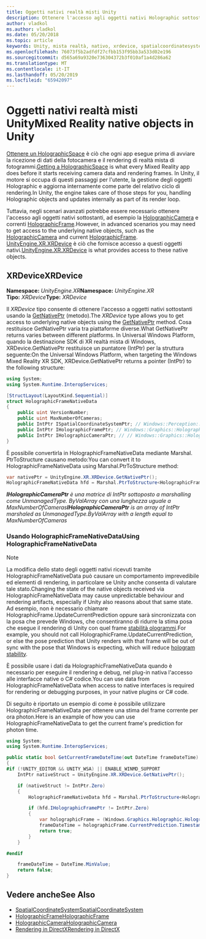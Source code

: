 ```yaml
---
title: Oggetti nativi realtà misti Unity
description: Ottenere l'accesso agli oggetti nativi Holographic sottostanti in Unity.
author: vladkol
ms.author: vladkol
ms.date: 05/20/2018
ms.topic: article
keywords: Unity, mista realtà, nativo, xrdevice, spatialcoordinatesystem, holographicframe, holographiccamera, ispatialcoordinatesystem, iholographicframe, iholographiccamera, getnativeptr
ms.openlocfilehash: 76073f5b2adfdf27cfbb153f95bb3a533d02e196
ms.sourcegitcommit: d565a69a9320e736304372b3f010af1a4d286a62
ms.translationtype: MT
ms.contentlocale: it-IT
ms.lasthandoff: 05/20/2019
ms.locfileid: "65942097"
---
```

# <a name="mixed-reality-native-objects-in-unity"></a><span data-ttu-id="3bc2f-104">Oggetti nativi realtà misti Unity</span><span class="sxs-lookup"><span data-stu-id="3bc2f-104">Mixed Reality native objects in Unity</span></span>

<span data-ttu-id="3bc2f-105">[Ottenere un HolographicSpace](getting-a-holographicspace.md) è ciò che ogni app esegue prima di avviare la ricezione di dati della fotocamera e il rendering di realtà mista di fotogrammi.</span><span class="sxs-lookup"><span data-stu-id="3bc2f-105">[Getting a HolographicSpace](getting-a-holographicspace.md) is what every Mixed Reality app does before it starts receiving camera data and rendering frames.</span></span> <span data-ttu-id="3bc2f-106">In Unity, il motore si occupa di questi passaggi per l'utente, la gestione degli oggetti Holographic e aggiorna internamente come parte del relativo ciclo di rendering.</span><span class="sxs-lookup"><span data-stu-id="3bc2f-106">In Unity, the engine takes care of those steps for you, handling Holographic objects and updates internally as part of its render loop.</span></span>

<span data-ttu-id="3bc2f-107">Tuttavia, negli scenari avanzati potrebbe essere necessario ottenere l'accesso agli oggetti nativi sottostanti, ad esempio la <a href="https://docs.microsoft.com/uwp/api/windows.graphics.holographic.holographiccamera" target="_blank">HolographicCamera</a> e correnti <a href="https://docs.microsoft.com/uwp/api/windows.graphics.holographic.holographicframe" target="_blank">HolographicFrame</a>.</span><span class="sxs-lookup"><span data-stu-id="3bc2f-107">However, in advanced scenarios you may need to get access to the underlying native objects, such as the <a href="https://docs.microsoft.com/uwp/api/windows.graphics.holographic.holographiccamera" target="_blank">HolographicCamera</a> and current <a href="https://docs.microsoft.com/uwp/api/windows.graphics.holographic.holographicframe" target="_blank">HolographicFrame</a>.</span></span> <span data-ttu-id="3bc2f-108"><a href="https://docs.unity3d.com/ScriptReference/XR.XRDevice.html" target="_blank">UnityEngine.XR.XRDevice</a> è ciò che fornisce accesso a questi oggetti nativi.</span><span class="sxs-lookup"><span data-stu-id="3bc2f-108"><a href="https://docs.unity3d.com/ScriptReference/XR.XRDevice.html" target="_blank">UnityEngine.XR.XRDevice</a> is what provides access to these native objects.</span></span>

## <a name="xrdevice"></a><span data-ttu-id="3bc2f-109">XRDevice</span><span class="sxs-lookup"><span data-stu-id="3bc2f-109">XRDevice</span></span> 

<span data-ttu-id="3bc2f-110">**Namespace:** *UnityEngine.XR*</span><span class="sxs-lookup"><span data-stu-id="3bc2f-110">**Namespace:** *UnityEngine.XR*</span></span><br>
<span data-ttu-id="3bc2f-111">**Tipo:** *XRDevice*</span><span class="sxs-lookup"><span data-stu-id="3bc2f-111">**Type:** *XRDevice*</span></span>

<span data-ttu-id="3bc2f-112">Il *XRDevice* tipo consente di ottenere l'accesso a oggetti nativi sottostanti usando la <a href="https://docs.unity3d.com/ScriptReference/XR.XRDevice.GetNativePtr.html" target="_blank">GetNativePtr</a> (metodo).</span><span class="sxs-lookup"><span data-stu-id="3bc2f-112">The *XRDevice* type allows you to get access to underlying native objects using the <a href="https://docs.unity3d.com/ScriptReference/XR.XRDevice.GetNativePtr.html" target="_blank">GetNativePtr</a> method.</span></span> <span data-ttu-id="3bc2f-113">Cosa restituisce GetNativePtr varia tra piattaforme diverse.</span><span class="sxs-lookup"><span data-stu-id="3bc2f-113">What GetNativePtr returns varies between different platforms.</span></span> <span data-ttu-id="3bc2f-114">In Universal Windows Platform, quando la destinazione SDK di XR realtà mista di Windows, XRDevice.GetNativePtr restituisce un puntatore (IntPtr) per la struttura seguente:</span><span class="sxs-lookup"><span data-stu-id="3bc2f-114">On the Universal Windows Platform, when targeting the Windows Mixed Reality XR SDK, XRDevice.GetNativePtr returns a pointer (IntPtr) to the following structure:</span></span> 

```cs
using System;
using System.Runtime.InteropServices;

[StructLayout(LayoutKind.Sequential)]
struct HolographicFrameNativeData
{
    public uint VersionNumber;
    public uint MaxNumberOfCameras;
    public IntPtr ISpatialCoordinateSystemPtr; // Windows::Perception::Spatial::ISpatialCoordinateSystem
    public IntPtr IHolographicFramePtr; // Windows::Graphics::Holographic::IHolographicFrame 
    public IntPtr IHolographicCameraPtr; // // Windows::Graphics::Holographic::IHolographicCamera
}
```
<span data-ttu-id="3bc2f-115">È possibile convertirla in HolographicFrameNativeData mediante Marshal. PtrToStructure causano metodo:</span><span class="sxs-lookup"><span data-stu-id="3bc2f-115">You can convert it to HolographicFrameNativeData using Marshal.PtrToStructure method:</span></span>
```cs
var nativePtr = UnityEngine.XR.XRDevice.GetNativePtr();
HolographicFrameNativeData hfd = Marshal.PtrToStructure<HolographicFrameNativeData>(nativePtr);
```
<span data-ttu-id="3bc2f-116">***IHolographicCameraPtr** è una matrice di IntPtr sottoposto a marshalling come UnmanagedType. ByValArray con una lunghezza uguale a MaxNumberOfCameras*</span><span class="sxs-lookup"><span data-stu-id="3bc2f-116">***IHolographicCameraPtr** is an array of IntPtr marshaled as UnmanagedType.ByValArray with a length equal to MaxNumberOfCameras*</span></span> 


### <a name="using-holographicframenativedata"></a><span data-ttu-id="3bc2f-117">Usando HolographicFrameNativeData</span><span class="sxs-lookup"><span data-stu-id="3bc2f-117">Using HolographicFrameNativeData</span></span>

> [!NOTE]
> <span data-ttu-id="3bc2f-118">La modifica dello stato degli oggetti nativi ricevuti tramite HolographicFrameNativeData può causare un comportamento imprevedibile ed elementi di rendering, in particolare se Unity anche consenta di valutare tale stato.</span><span class="sxs-lookup"><span data-stu-id="3bc2f-118">Changing the state of the native objects received via HolographicFrameNativeData may cause unpredictable behaviour and rendering artifacts, especially if Unity also reasons about that same state.</span></span>  <span data-ttu-id="3bc2f-119">Ad esempio, non è necessario chiamare HolographicFrame.UpdateCurrentPrediction oppure sarà sincronizzata con la posa che prevede Windows, che consentiranno di ridurre la stima posa che esegue il rendering di Unity con quel frame [stabilità ologrammi](hologram-stability.md).</span><span class="sxs-lookup"><span data-stu-id="3bc2f-119">For example, you should not call HolographicFrame.UpdateCurrentPrediction, or else the pose prediction that Unity renders with that frame will be out of sync with the pose that Windows is expecting, which will reduce [hologram stability](hologram-stability.md).</span></span>

<span data-ttu-id="3bc2f-120">È possibile usare i dati da HolographicFrameNativeData quando è necessario per eseguire il rendering e debug, nel plug-in nativa l'accesso alle interfacce native o C# codice.</span><span class="sxs-lookup"><span data-stu-id="3bc2f-120">You can use data from HolographicFrameNativeData when access to native interfaces is required for rendering or debugging purposes, in your native plugins or C# code.</span></span> 

<span data-ttu-id="3bc2f-121">Di seguito è riportato un esempio di come è possibile utilizzare HolographicFrameNativeData per ottenere una stima del frame corrente per ora photon.</span><span class="sxs-lookup"><span data-stu-id="3bc2f-121">Here is an example of how you can use HolographicFrameNativeData to get the current frame's prediction for photon time.</span></span> 
```cs
using System;
using System.Runtime.InteropServices;

public static bool GetCurrentFrameDateTime(out DateTime frameDateTime)
{
#if (!UNITY_EDITOR && UNITY_WSA) || ENABLE_WINMD_SUPPORT
    IntPtr nativeStruct = UnityEngine.XR.XRDevice.GetNativePtr();

    if (nativeStruct != IntPtr.Zero)
    {
        HolographicFrameNativeData hfd = Marshal.PtrToStructure<HolographicFrameNativeData>(nativeStruct);

        if (hfd.IHolographicFramePtr != IntPtr.Zero)
        {
            var holographicFrame = (Windows.Graphics.Holographic.HolographicFrame)Marshal.GetObjectForIUnknown(hfd.IHolographicFramePtr);
            frameDateTime = holographicFrame.CurrentPrediction.Timestamp.TargetTime.DateTime;
            return true;
        }
    }

#endif

    frameDateTime = DateTime.MinValue;
    return false;
}

```

## <a name="see-also"></a><span data-ttu-id="3bc2f-122">Vedere anche</span><span class="sxs-lookup"><span data-stu-id="3bc2f-122">See Also</span></span>
* <span data-ttu-id="3bc2f-123"><a href="https://docs.microsoft.com/uwp/api/windows.perception.spatial.spatialcoordinatesystem" target="_blank">SpatialCoordinateSystem</a></span><span class="sxs-lookup"><span data-stu-id="3bc2f-123"><a href="https://docs.microsoft.com/uwp/api/windows.perception.spatial.spatialcoordinatesystem" target="_blank">SpatialCoordinateSystem</a></span></span>
* <span data-ttu-id="3bc2f-124"><a href="https://docs.microsoft.com/uwp/api/windows.graphics.holographic.holographicframe" target="_blank">HolographicFrame</a></span><span class="sxs-lookup"><span data-stu-id="3bc2f-124"><a href="https://docs.microsoft.com/uwp/api/windows.graphics.holographic.holographicframe" target="_blank">HolographicFrame</a></span></span>
* <span data-ttu-id="3bc2f-125"><a href="https://docs.microsoft.com/uwp/api/windows.graphics.holographic.holographiccamera" target="_blank">HolographicCamera</a></span><span class="sxs-lookup"><span data-stu-id="3bc2f-125"><a href="https://docs.microsoft.com/uwp/api/windows.graphics.holographic.holographiccamera" target="_blank">HolographicCamera</a></span></span>
* [<span data-ttu-id="3bc2f-126">Rendering in DirectX</span><span class="sxs-lookup"><span data-stu-id="3bc2f-126">Rendering in DirectX</span></span>](rendering-in-directx.md)
